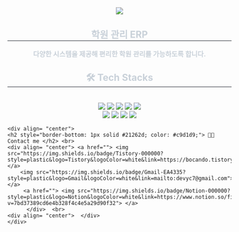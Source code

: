 <div align= "center">
    <img src="https://capsule-render.vercel.app/api?type=waving&color=b18cfe&height=180&text=COMA&animation=&fontColor=000000&fontSize=60" />
    </div>
    <div align= "center"> 
    <h2 style="border-bottom: 1px solid #21262d; color: #c9d1d9;"> 학원 관리 ERP </h2>  
    <div style="font-weight: 700; font-size: 15px; text-align: center; color: #c9d1d9;"> 
       다양한 시스템을 제공해 편리한 학원 관리를 가능하도록 합니다. 
    </div> 
    </div>
    <div align= "center">
    <h2 style="border-bottom: 1px solid #21262d; color: #c9d1d9;"> 🛠️ Tech Stacks </h2> <br> 
    <div style="margin: 0 auto; text-align: center;" align= "center"> <img src="https://img.shields.io/badge/Spring Boot-6DB33F?style=plastic&logo=Spring Boot&logoColor=white">
          <img src="https://img.shields.io/badge/Oracle-F80000?style=plastic&logo=Oracle&logoColor=white">
          <img src="https://img.shields.io/badge/Javascript-F7DF1E?style=plastic&logo=Javascript&logoColor=white">
          <img src="https://img.shields.io/badge/CSS3-1572B6?style=plastic&logo=CSS3&logoColor=white">
          <img src="https://img.shields.io/badge/Github-181717?style=plastic&logo=Github&logoColor=white">
          <br/><img src="https://img.shields.io/badge/Notion-000000?style=plastic&logo=Notion&logoColor=white">
          <img src="https://img.shields.io/badge/Bootstrap-7952B3?style=plastic&logo=Bootstrap&logoColor=white">
          <img src="https://img.shields.io/badge/jQuery-0769AD?style=plastic&logo=jQuery&logoColor=white">
          <img src="https://img.shields.io/badge/Slack-4A154B?style=plastic&logo=Slack&logoColor=white">
          </div>
    </div>
    
    <div align= "center">
    <h2 style="border-bottom: 1px solid #21262d; color: #c9d1d9;"> 🧑‍💻 Contact me </h2> <br>
    <div align= "center"> <a href=""> <img src="https://img.shields.io/badge/Tistory-000000?style=plastic&logo=Tistory&logoColor=white&link=https://bocando.tistory.com"> </a>
        <img src="https://img.shields.io/badge/Gmail-EA4335?style=plastic&logo=Gmail&logoColor=white&link=mailto:devyc7@gmail.com"> </a>
         <a href=""> <img src="https://img.shields.io/badge/Notion-000000?style=plastic&logo=Notion&logoColor=white&link=https://www.notion.so/finalcoma/b8411941fda6454da3cdce7b40757be1?v=7bd37389cd6e4b328f4c4e5a29d90f32"> </a>
          </div>  <br> 
    <div align= "center">  </div> 
    </div>

